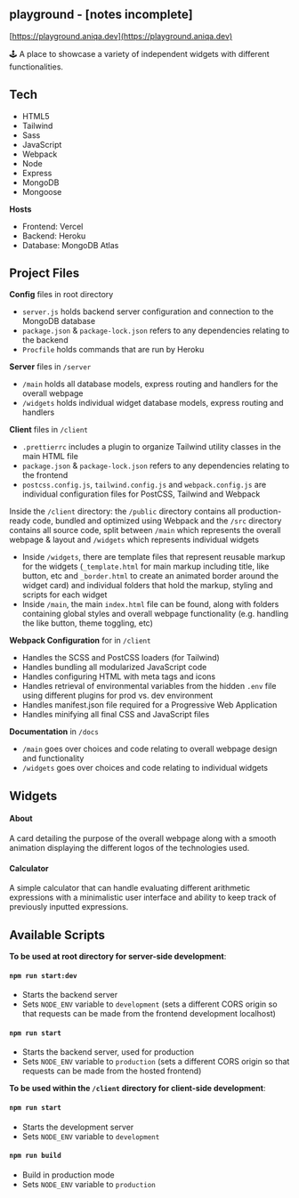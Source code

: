 ## playground - [notes incomplete]

[https://playground.aniqa.dev](https://playground.aniqa.dev)

🕹️ A place to showcase a variety of independent widgets with different functionalities.

## Tech

- HTML5
- Tailwind
- Sass
- JavaScript
- Webpack
- Node
- Express
- MongoDB
- Mongoose

**Hosts**

- Frontend: Vercel
- Backend: Heroku
- Database: MongoDB Atlas

## Project Files

**Config** files in root directory

- `server.js` holds backend server configuration and connection to the MongoDB database
- `package.json` & `package-lock.json` refers to any dependencies relating to the backend
- `Procfile` holds commands that are run by Heroku

**Server** files in `/server`

- `/main` holds all database models, express routing and handlers for the overall webpage
- `/widgets` holds individual widget database models, express routing and handlers

**Client** files in `/client`

- `.prettierrc` includes a plugin to organize Tailwind utility classes in the main HTML file
- `package.json` & `package-lock.json` refers to any dependencies relating to the frontend
- `postcss.config.js`, `tailwind.config.js` and `webpack.config.js` are individual configuration files for PostCSS, Tailwind and Webpack

Inside the `/client` directory: the `/public` directory contains all production-ready code, bundled and optimized using Webpack and the `/src` directory contains all source code, split between `/main` which represents the overall webpage & layout and `/widgets` which represents individual widgets
- Inside `/widgets`, there are template files that represent reusable markup for the widgets (`_template.html` for main markup including title, like button, etc and `_border.html` to create an animated border around the widget card) and individual folders that hold the markup, styling and scripts for each widget
- Inside `/main`, the main `index.html` file can be found, along with folders containing global styles and overall webpage functionality (e.g. handling the like button, theme toggling, etc)


**Webpack Configuration** for in `/client`

- Handles the SCSS and PostCSS loaders (for Tailwind)
- Handles bundling all modularized JavaScript code
- Handles configuring HTML with meta tags and icons
- Handles retrieval of environmental variables from the hidden `.env` file using different plugins for prod vs. dev environment
- Handles manifest.json file required for a Progressive Web Application
- Handles minifying all final CSS and JavaScript files

**Documentation** in `/docs`

- `/main` goes over choices and code relating to overall webpage design and functionality
- `/widgets` goes over choices and code relating to individual widgets

## Widgets

#### About
A card detailing the purpose of the overall webpage along with a smooth animation displaying the different logos of the technologies used.

#### Calculator
A simple calculator that can handle evaluating different arithmetic expressions with a minimalistic user interface and ability to keep track of previously inputted expressions.

## Available Scripts

**To be used at root directory for server-side development**:

#### `npm run start:dev`

- Starts the backend server
- Sets `NODE_ENV` variable to `development` (sets a different CORS origin so that requests can be made from the frontend development localhost)

#### `npm run start`

- Starts the backend server, used for production
- Sets `NODE_ENV` variable to `production` (sets a different CORS origin so that requests can be made from the hosted frontend)

**To be used within the `/client` directory for client-side development**:

#### `npm run start`

- Starts the development server
- Sets `NODE_ENV` variable to `development`

#### `npm run build`

- Build in production mode
- Sets `NODE_ENV` variable to `production`
